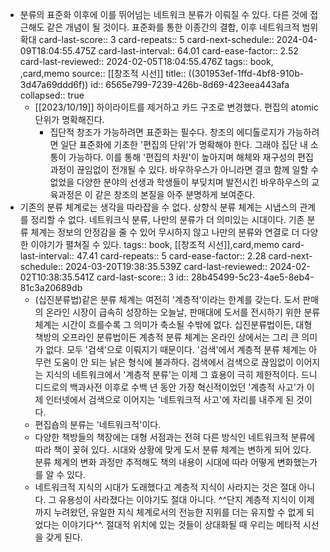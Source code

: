 - 분류의 표준화 이후에 이를 뛰어넘는 네트워크 분류가 이뤄질 수 있다. 다른 것에 접근해도 같은 개념이 될 것이다. 표준화를 통한 이종간의 결합, 이후 네트워크적 범위 확대
  card-last-score:: 3
  card-repeats:: 5
  card-next-schedule:: 2024-04-09T18:04:55.475Z
  card-last-interval:: 64.01
  card-ease-factor:: 2.52
  card-last-reviewed:: 2024-02-05T18:04:55.476Z
  tags:: book, ,card,memo
  source:: [[창조적 시선]]
  title:: ((301953ef-1ffd-4bf8-910b-3d47a69ddd6f))
  id:: 6565e799-7239-426b-8d69-423eea443afa
  collapsed:: true
  * [[2023/10/19]] 하이라이트를 제거하고 카드 구조로 변경했다. 편집의 atomic 단위가 명확해진다.
	- 집단적 창조가 가능하려면 표준화는 필수다. 창조의 에디톨로지가 가능하려면 일단 표준화에 기초한 '편집의 단위'가 명확해야 한다. 그래야 집단 내 소통이 가능하다. 이를 통해 '편집의 차원'이 높아지며 해체와 재구성의 편집 과정이 끊임없이 전개될 수 있다. 바우하우스가 아니라면 결코 함께 일할 수 없었을 다양한 분야의 선생과 학생들이 부딪치며 발전시킨 바우하우스의 교육과정은 이 같은 창조의 본질을 아주 분명하게 보여준다.
- 기존의 분류 체계로는 생각을 따라잡을 수 없다. 상향식 분류 체계는 시냅스의 관계를 정리할 수 없다. 네트워크식 분류, 나만의 분류가 더 의미있는 시대이다. 기존 분류 체계는 정보의 안정감을 줄 수 있어 무시하지 않고 나만의 분류와 연결로 더 다양한 이야기가 펼쳐질 수 있다. 
  tags:: book, [[창조적 시선]],card,memo
  card-last-interval:: 47.41
  card-repeats:: 5
  card-ease-factor:: 2.28
  card-next-schedule:: 2024-03-20T19:38:35.539Z
  card-last-reviewed:: 2024-02-02T10:38:35.541Z
  card-last-score:: 3
  id:: 28b45499-5c23-4ae5-8eb4-81c3a20689db
	- (십진분류법)같은 분류 체계는 여전히 '계층적'이라는 한계를 갖는다. 도서 판매의 온라인 시장이 급속히 성장하는 오늘날, 판매대에 도서를 전시하기 위한 분류 체계는 시간이 흐를수록 그 의미가 축소될 수밖에 없다. 십진분류법이든, 대형 책방의 오프라인 분류법이든 계층적 분류 체계는 온라인 상에서는 그리 큰 의미가 없다. 모두 '검색'으로 이뤄지기 때문이다. '검색'에서 계층적 분류 체계는 아무런 도움이 안 되는 낡은 형식에 불과하다.
	  검색에서 검색으로 끊임없이 이어지는 지식의 네트워크에서 '계층적 분류'는 이제 그 효용이 극히 제한적이다. 드니 디드로의 백과사전 이후로 수백 년 동안 가장 혁신적이었던 '계층적 사고'가 이제 인터넷에서 검색으로 이어지는 '네트워크적 사고'에 자리를 내주게 된 것이다.
	- 편집숍의 분류는 '네트워크적'이다.
	- 다양한 책방들의 책장에는 대형 서점과는 전혀 다른 방식인 네트워크적 분류에 따라 책이 꽂혀 있다. 시대와 상황에 맞게 도서 분류 체계는 변하게 되어 있다. 분류 체계의 변화 과정만 추적해도 책의 내용이 시대에 따라 어떻게 변화했는가를 알 수 있다.
	- 네트워크적 지식의 시대가 도래했다고 계층적 지식이 사라지는 것은 절대 아니다. 그 유용성이 사라졌다는 이야기도 절대 아니다. ^^단지 계층적 지식이 이제까지 누려왔던, 유일한 지식 체계로서의 전능한 지위를 더는 유지할 수 없게 되었다는 이야기다^^. 절대적 위치에 있는 것들이 상대화될 때 우리는 메타적 시선을 갖게 된다.